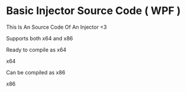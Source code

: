 # Basic Injector Source Code ( WPF )

This Is An Source Code Of An Injector <3

Supports both x64 and x86




Ready to compile as x64

  x64
  
Can be compiled as x86

  x86
  
